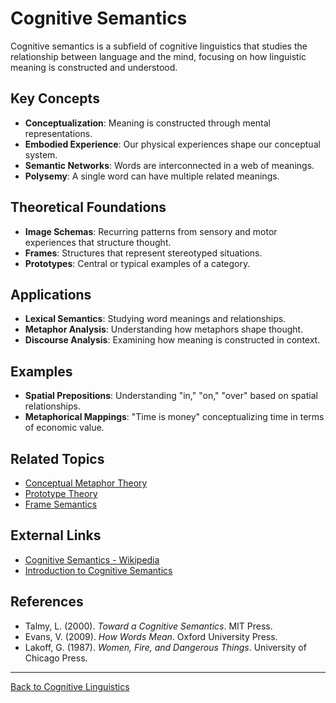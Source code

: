 # Cognitive Semantics

Cognitive semantics is a subfield of cognitive linguistics that studies the relationship between language and the mind, focusing on how linguistic meaning is constructed and understood.

## Key Concepts

- **Conceptualization**: Meaning is constructed through mental representations.
- **Embodied Experience**: Our physical experiences shape our conceptual system.
- **Semantic Networks**: Words are interconnected in a web of meanings.
- **Polysemy**: A single word can have multiple related meanings.

## Theoretical Foundations

- **Image Schemas**: Recurring patterns from sensory and motor experiences that structure thought.
- **Frames**: Structures that represent stereotyped situations.
- **Prototypes**: Central or typical examples of a category.

## Applications

- **Lexical Semantics**: Studying word meanings and relationships.
- **Metaphor Analysis**: Understanding how metaphors shape thought.
- **Discourse Analysis**: Examining how meaning is constructed in context.

## Examples

- **Spatial Prepositions**: Understanding "in," "on," "over" based on spatial relationships.
- **Metaphorical Mappings**: "Time is money" conceptualizing time in terms of economic value.

## Related Topics

- [Conceptual Metaphor Theory](Conceptual-Metaphor-Theory.md)
- [Prototype Theory](Prototype-Theory.md)
- [Frame Semantics](Frame-Semantics.md)

## External Links

- [Cognitive Semantics - Wikipedia](https://en.wikipedia.org/wiki/Cognitive_semantics)
- [Introduction to Cognitive Semantics](https://www.sciencedirect.com/topics/computer-science/cognitive-semantics)

## References

- Talmy, L. (2000). *Toward a Cognitive Semantics*. MIT Press.
- Evans, V. (2009). *How Words Mean*. Oxford University Press.
- Lakoff, G. (1987). *Women, Fire, and Dangerous Things*. University of Chicago Press.

---

[Back to Cognitive Linguistics](README.md)
